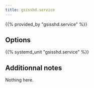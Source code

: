 ```yaml
---
title: gsisshd.service
---
```


{{% provided_by "gsisshd.service" %}}

## Options

{{% systemd_unit "gsisshd.service" %}}

## Additionnal notes

Nothing here.